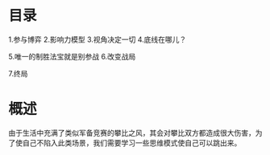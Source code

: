 # 目录
1.参与博弈
2.影响力模型
3.视角决定一切
4.底线在哪儿？

5.唯一的制胜法宝就是别参战
6.改变战局

7.终局

# 概述
由于生活中充满了类似军备竞赛的攀比之风，其会对攀比双方都造成很大伤害，为了使自己不陷入此类场景，我们需要学习一些思维模式使自己可以跳出来。